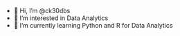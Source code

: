 - 👋 Hi, I’m @ck30dbs
- 👀 I’m interested in Data Analytics
- 🌱 I’m currently learning Python and R for Data Analytics

<!---
ck30dbs/ck30dbs is a ✨ special ✨ repository because its `README.md` (this file) appears on your GitHub profile.
You can click the Preview link to take a look at your changes.
--->
